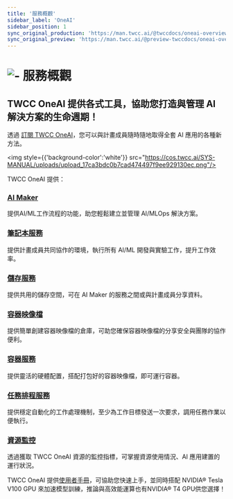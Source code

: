 ```yaml
---
title: '服務概觀'
sidebar_label: 'OneAI'
sidebar_position: 1
sync_original_production: 'https://man.twcc.ai/@twccdocs/oneai-overview-zh' 
sync_original_preview: 'https://man.twcc.ai/@preview-twccdocs/oneai-overview-zh'
---
```



# ![-](https://cos.twcc.ai/SYS-MANUAL/uploads/upload_a997c10eb5d383ad9ec2ae25a359f64e.png) 服務概觀


## TWCC OneAI 提供各式工具，協助您打造與管理 AI 解決方案的生命週期！


透過 [訂閱 TWCC OneAI](https://man.twcc.ai/@twccdocs/oneai-subscription-policy-zh)，您可以與計畫成員隨時隨地取得全套 AI 應用的各種新方法。

<img style={{'background-color':'white'}} src="https://cos.twcc.ai/SYS-MANUAL/uploads/upload_17ca3bdc0b7cad474497f9ee929130ec.png"/>

TWCC OneAI 提供：


### [AI Maker](https://docs.oneai.twcc.ai/s/QFn7N5R-H) 

提供AI/ML工作流程的功能，助您輕鬆建立並管理 AI/MLOps 解決方案。

### [筆記本服務](https://docs.oneai.twcc.ai/s/Z8LdmjL9M)

提供計畫成員共同協作的環境，執行所有 AI/ML 開發與實驗工作，提升工作效率。

### [儲存服務](https://docs.oneai.twcc.ai/s/_F4C_EzEa)  

提供共用的儲存空間，可在 AI Maker 的服務之間或與計畫成員分享資料。

### [容器映像檔](https://docs.aimaker.twcc.ai/s/WAoPe4Au5)  

提供簡單創建容器映像檔的倉庫，可助您確保容器映像檔的分享安全與團隊的協作便利。

### [容器服務](https://docs.oneai.twcc.ai/s/yGbG4JJyi)  

提供靈活的硬體配置，搭配打包好的容器映像檔，即可運行容器。

### [任務排程服務](https://docs.oneai.twcc.ai/s/cBoaJtQicS) 

提供穩定自動化的工作處理機制，至少為工作目標發送一次要求，調用任務作業以便執行。

### [資源監控](https://docs.oneai.twcc.ai/s/gEQO9lvF8)  

透過獲取 TWCC OneAI 資源的監控指標，可掌握資源使用情況、AI 應用建置的運行狀況。

TWCC OneAI 提供[使用者手冊](https://docs.oneai.twcc.ai/s/QFn7N5R-H)，可協助您快速上手，並同時搭配 NVIDIA® Tesla V100 GPU 來加速模型訓練，推論與高效能運算也有NVIDIA® T4 GPU供您選擇！

